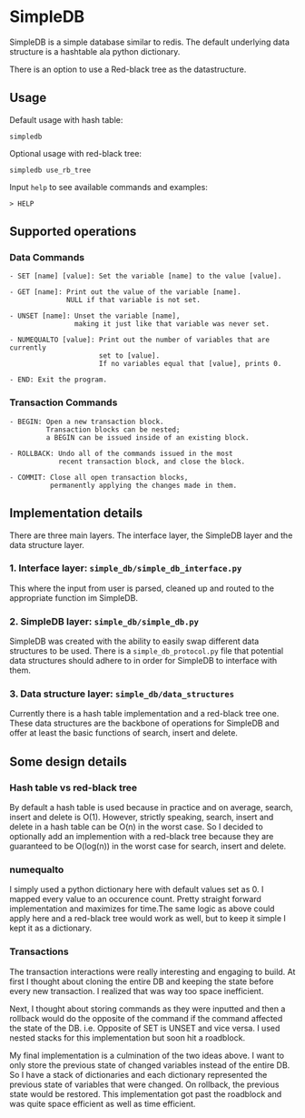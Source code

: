 # SimpleDB

SimpleDB is a simple database similar to redis. The default underlying 
data structure is a hashtable ala python dictionary. 

There is an option to use a Red-black tree as the datastructure.

## Usage
Default usage with hash table:

    simpledb

Optional usage with red-black tree:

    simpledb use_rb_tree

Input `help` to see available commands and examples:

    > HELP

## Supported operations

### Data Commands

    - SET [name] [value]: Set the variable [name] to the value [value].

    - GET [name]: Print out the value of the variable [name]. 
                  NULL if that variable is not set.

    - UNSET [name]: Unset the variable [name],
                    making it just like that variable was never set.

    - NUMEQUALTO [value]: Print out the number of variables that are currently
                          set to [value]. 
                          If no variables equal that [value], prints 0.

    - END: Exit the program.

### Transaction Commands

    - BEGIN: Open a new transaction block. 
             Transaction blocks can be nested;
             a BEGIN can be issued inside of an existing block.

    - ROLLBACK: Undo all of the commands issued in the most 
                recent transaction block, and close the block. 

    - COMMIT: Close all open transaction blocks, 
              permanently applying the changes made in them. 

## Implementation details

There are three main layers. The interface layer, the SimpleDB layer and the
data structure layer.

### 1. Interface layer: `simple_db/simple_db_interface.py`

This where the input from user is parsed, cleaned up and routed to the appropriate
function im SimpleDB.

### 2. SimpleDB layer: `simple_db/simple_db.py`

SimpleDB was created with the ability to easily swap different data structures to
be used. There is a `simple_db_protocol.py` file that potential data structures
should adhere to in order for SimpleDB to interface with them.

### 3. Data structure layer: `simple_db/data_structures`

Currently there is a hash table implementation and a red-black tree one.
These data structures are the backbone of operations for SimpleDB and offer at least
the basic functions of search, insert and delete.

## Some design details

### Hash table vs red-black tree

By default a hash table is used because in practice and on average, search, insert and
delete is O(1). However, strictly speaking, search, insert and delete
in a hash table can be O(n) in the worst case. So I decided to optionally add
an implemention with a red-black tree because they are guaranteed to be O(log(n)) 
in the worst case for search, insert and delete.

### numequalto

I simply used a python dictionary here with default values set as 0. 
I mapped every value to an occurence count. Pretty straight forward implementation 
and maximizes for time.The same logic as above could apply here and a red-black tree 
would work as well, but to keep it simple I kept it as a dictionary. 

### Transactions

The transaction interactions were really interesting and engaging to build. At first I
thought about cloning the entire DB and keeping the state before every new transaction.
I realized that was way too space inefficient.

Next, I thought about storing commands as they were inputted and then a rollback would
do the opposite of the command if the command affected the state of the DB.
i.e. Opposite of SET is UNSET and vice versa. I used nested stacks for this implementation 
but soon hit a roadblock.

My final implementation is a culmination of the two ideas above. I want to only store the previous state
of changed variables instead of the entire DB. So I have a stack of dictionaries
and each dictionary represented the previous state of variables that were changed.
On rollback, the previous state would be restored. This implementation got past the 
roadblock and was quite space efficient as well as time efficient.
